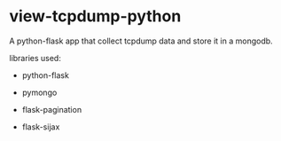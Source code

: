 # view-tcpdump-python
A python-flask app that collect tcpdump data and store it in a mongodb.

libraries used:

  - python-flask

  - pymongo

  - flask-pagination

  - flask-sijax
